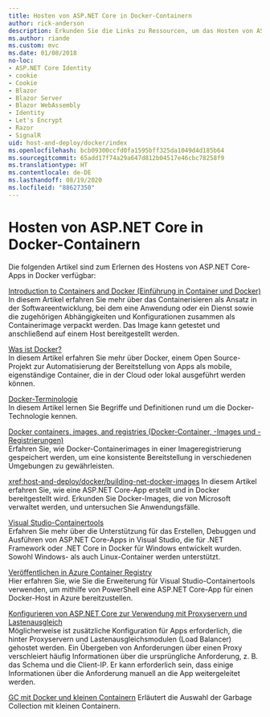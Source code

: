 ```yaml
---
title: Hosten von ASP.NET Core in Docker-Containern
author: rick-anderson
description: Erkunden Sie die Links zu Ressourcen, um das Hosten von ASP.NET Core-Apps in Docker-Containern zu erlernen.
ms.author: riande
ms.custom: mvc
ms.date: 01/08/2018
no-loc:
- ASP.NET Core Identity
- cookie
- Cookie
- Blazor
- Blazor Server
- Blazor WebAssembly
- Identity
- Let's Encrypt
- Razor
- SignalR
uid: host-and-deploy/docker/index
ms.openlocfilehash: bcb09300ccfd0fa1595bff325da1049d4d185b64
ms.sourcegitcommit: 65add17f74a29a647d812b04517e46cbc78258f9
ms.translationtype: HT
ms.contentlocale: de-DE
ms.lasthandoff: 08/19/2020
ms.locfileid: "88627350"
---
```

# <a name="host-aspnet-core-in-docker-containers"></a>Hosten von ASP.NET Core in Docker-Containern

Die folgenden Artikel sind zum Erlernen des Hostens von ASP.NET Core-Apps in Docker verfügbar:

[Introduction to Containers and Docker (Einführung in Container und Docker)](/dotnet/standard/microservices-architecture/container-docker-introduction/index)  
In diesem Artikel erfahren Sie mehr über das Containerisieren als Ansatz in der Softwareentwicklung, bei dem eine Anwendung oder ein Dienst sowie die zugehörigen Abhängigkeiten und Konfigurationen zusammen als Containerimage verpackt werden. Das Image kann getestet und anschließend auf einem Host bereitgestellt werden.

[Was ist Docker?](/dotnet/standard/microservices-architecture/container-docker-introduction/docker-defined)  
In diesem Artikel erfahren Sie mehr über Docker, einem Open Source-Projekt zur Automatisierung der Bereitstellung von Apps als mobile, eigenständige Container, die in der Cloud oder lokal ausgeführt werden können.

[Docker-Terminologie](/dotnet/standard/microservices-architecture/container-docker-introduction/docker-terminology)  
In diesem Artikel lernen Sie Begriffe und Definitionen rund um die Docker-Technologie kennen.

[Docker containers, images, and registries (Docker-Container, -Images und -Registrierungen)](/dotnet/standard/microservices-architecture/container-docker-introduction/docker-containers-images-registries)  
Erfahren Sie, wie Docker-Containerimages in einer Imageregistrierung gespeichert werden, um eine konsistente Bereitstellung in verschiedenen Umgebungen zu gewährleisten.

<xref:host-and-deploy/docker/building-net-docker-images> In diesem Artikel erfahren Sie, wie eine ASP.NET Core-App erstellt und in Docker bereitgestellt wird. Erkunden Sie Docker-Images, die von Microsoft verwaltet werden, und untersuchen Sie Anwendungsfälle.

[Visual Studio-Containertools](xref:host-and-deploy/docker/visual-studio-tools-for-docker)  
Erfahren Sie mehr über die Unterstützung für das Erstellen, Debuggen und Ausführen von ASP.NET Core-Apps in Visual Studio, die für .NET Framework oder .NET Core in Docker für Windows entwickelt wurden. Sowohl Windows- als auch Linux-Container werden unterstützt.

[Veröffentlichen in Azure Container Registry](/azure/vs-azure-tools-docker-hosting-web-apps-in-docker)  
Hier erfahren Sie, wie Sie die Erweiterung für Visual Studio-Containertools verwenden, um mithilfe von PowerShell eine ASP.NET Core-App für einen Docker-Host in Azure bereitzustellen.

[Konfigurieren von ASP.NET Core zur Verwendung mit Proxyservern und Lastenausgleich](xref:host-and-deploy/proxy-load-balancer)  
Möglicherweise ist zusätzliche Konfiguration für Apps erforderlich, die hinter Proxyservern und Lastenausgleichsmodulen (Load Balancer) gehostet werden. Ein Übergeben von Anforderungen über einen Proxy verschleiert häufig Informationen über die ursprüngliche Anforderung, z. B. das Schema und die Client-IP. Er kann erforderlich sein, dass einige Informationen über die Anforderung manuell an die App weitergeleitet werden.

[GC mit Docker und kleinen Containern](xref:performance/memory#sc) Erläutert die Auswahl der Garbage Collection mit kleinen Containern.